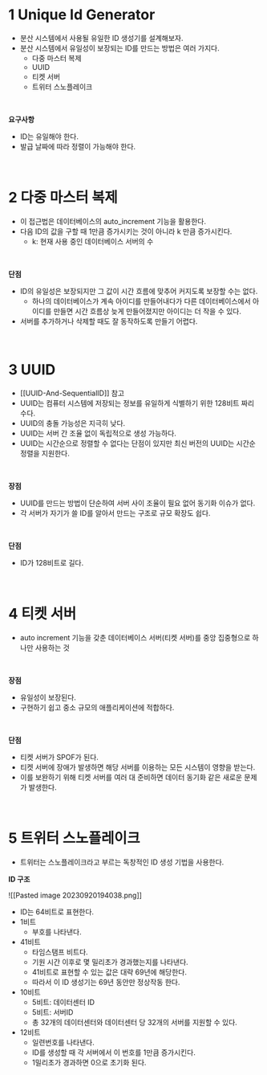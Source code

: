 # 1 Unique Id Generator

- 분산 시스템에서 사용될 유일한 ID 생성기를 설계해보자.
- 분산 시스템에서 유일성이 보장되는 ID를 만드는 방법은 여러 가지다.
	- 다중 마스터 복제
	- UUID
	- 티켓 서버
	- 트위터 스노플레이크

<br>

**요구사항**

- ID는 유일해야 한다.
- 발급 날짜에 따라 정렬이 가능해야 한다.

<br>

# 2 다중 마스터 복제

- 이 접근법은 데이터베이스의 auto_increment 기능을 활용한다.
- 다음 ID의 값을 구할 때 1만큼 증가시키는 것이 아니라 k 만큼 증가시킨다.
	- k: 현재 사용 중인 데이터베이스 서버의 수

<br>

**단점**

- ID의 유일성은 보장되지만 그 값이 시간 흐름에 맞추어 커지도록 보장할 수는 없다.
	- 하나의 데이터베이스가 계속 아이디를 만들어내다가 다른 데이터베이스에서 아이디를 만들면 시간 흐름상 늦게 만들어졌지만 아이디는 더 작을 수 있다.
- 서버를 추가하거나 삭제할 때도 잘 동작하도록 만들기 어렵다.

<br>

# 3 UUID

- [[UUID-And-SequentialID]] 참고
- UUID는 컴퓨터 시스템에 저장되는 정보를 유일하게 식별하기 위한 128비트 짜리 수다.
- UUID의 충돌 가능성은 지극히 낮다.
- UUID는 서버 간 조율 없이 독립적으로 생성 가능하다.
- UUID는 시간순으로 정렬할 수 없다는 단점이 있지만 최신 버전의 UUID는 시간순 정렬을 지원한다.

<br>

**장점**

- UUID를 만드는 방법이 단순하여 서버 사이 조율이 필요 없어 동기화 이슈가 없다.
- 각 서버가 자기가 쓸 ID를 알아서 만드는 구조로 규모 확장도 쉽다.

<br>

**단점**

- ID가 128비트로 길다.

<br>

# 4 티켓 서버

- auto increment 기능을 갖춘 데이터베이스 서버(티켓 서버)를 중앙 집중형으로 하나만 사용하는 것

<br>

**장점**

- 유일성이 보장된다.
- 구현하기 쉽고 중소 규모의 애플리케이션에 적합하다.

<br>

**단점**

- 티켓 서버가 SPOF가 된다.
- 티켓 서버에 장애가 발생하면 해당 서버를 이용하는 모든 시스템이 영향을 받는다.
- 이를 보완하기 위해 티켓 서버를 여러 대 준비하면 데이터 동기화 같은 새로운 문제가 발생한다.

<br>

# 5 트위터 스노플레이크

- 트위터는 스노플레이크라고 부르는 독창적인 ID 생성 기법을 사용한다.

**ID 구조**

![[Pasted image 20230920194038.png]]
- ID는 64비트로 표현한다.
- 1비트
	- 부호를 나타낸다.
- 41비트
	- 타임스탬프 비트다.
	- 기원 시간 이후로 몇 밀리초가 경과했는지를 나타낸다.
	- 41비트로 표현할 수 있는 값은 대략 69년에 해당한다.
	- 따라서 이 ID 생성기는 69년 동안만 정상작동 한다.
- 10비트
	- 5비트: 데이터센터 ID
	- 5비트: 서버ID
	- 총 32개의 데이터센터와 데이터센터 당 32개의 서버를 지원할 수 있다.
- 12비트
	- 일련번호를 나타낸다.
	- ID를 생성할 때 각 서버에서 이 번호를 1만큼 증가시킨다.
	- 1밀리초가 경과하면 0으로 초기화 된다.